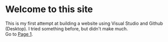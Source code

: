 <!DOCTYPE html>
<html>
    <head>
        <title>Index</title>
        <style>
            h1 {
                color: rgb(red)
            }
        </style>
    </head>
    <body>
        <h1>Welcome to this site</h1>
        <p>This is my first attempt at building a website using Visual Studio and Github (Desktop).
            I tried something before, but didn't make much.<br>
            Go to <a href="FrankieBlue.github.io/Page1.html">Page 1</a>.
        </p>
    </body>
</html>